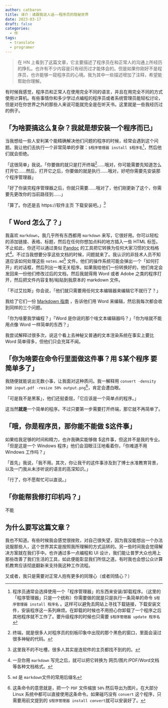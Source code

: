 ```yaml
---
author: catbaron
title: 译介｜请跟我说人话——程序员的隐秘世界
date: 2023-03-17
draft: false
categories:
  - 作
tags:
  - translate
  - programer
---
```


> 在 HN 上看到了这篇文章，它主要描述了程序员在和正常人的沟通上所经历的挣扎。也许有不少内容是只有经历过才能体会的。但是如果你刚好不是程序员，也许能够一窥程序员的心境。我为其中一些描述增加了注释，希望能帮助你理解。


有时候我感觉，程序员和正常人在使用完全不同的语言，并且在用完全不同的方式使用计算机。有些事情你和多少学过点编程的程序员或者系统管理员能轻松讨论，但是对在你世界之外的那些人来说可能就完全是在听天书。这里就是一些我经历过的例子。

## 「为啥要搞这么复杂？我就是想安装一个程序而已」

当我想给一些人安利某个能精确解决他们问题的程序的时候，经常会遇到这个问题。我让他们去执行一个非常简单的步骤：`$程序管理器 install $程序名`[^1]，然后他们就会拒绝。

「这很简单」我说。「你要做的就只是打开终端[^2]……哦对，你可能需要先知道怎么打开它……然后，打开它之后，你要做的就是执行……哦对，好吧你需要先安装那个程序管理器」

「好了你装完程序管理器之后，你就只需要……哦对了，他们刚更新了这个，你需要先更改你的当前路径到……」

「算了。你还是去 https://软件主页 下载安装吧。」[^3]



## 「 Word 怎么了？」
我喜欢 `markdown`，我几乎所有东西都用 `markdown` 来写，它很好用。你可以轻松的添加链接、表格、标题，然后在任何你想加点料的地方插入一些 HTML 标签。不止如此，你还可以通过类似 [Pandoc](https://pandoc.org/) 的工具把它转换为任何大家习惯的文档格式[^4]。不过当我想要分享这些文档的时候，问题就来了。我认识的非技术人员不知道应该如何处理这些 `notes.md`[^5] 文件。他们的操作系统可能会弹出一个「如何打开」的对话框，然后列出一堆无关程序。如果我给他们一份转换好的，他们肯定会发回来一份他们修改过后的文档，然后我就得用 Word 或者 Adobe 之类的程序打开，然后把文件内容复制/粘贴到我原本的 markdown 文件。

「不过艾拉斯」你会说，「他们就只需要用任何文本编辑器来编辑它不就行了？」

我给了它们一份 [Markdown 指南](https://markdownguide.org/) ，告诉他们用 Word 来编辑，然后我每次都会收到同样的三个问题。

「你为啥要我学编程？」「Word 是你说的那个啥文本编辑器吗？」「你为啥就不能用点像 Word 一样简单的东西？」

我尝试解释过很多次，说这个看上去神秘又普通的文本渲染系统在事实上要比 Word 简单得多，但他们只会充耳不闻。

## 「你为啥要在命令行里面做这件事？用 $某个程序 要简单多了」

我随便就能说出无数小事，让我面对这种质问。我一解释用 `convert -density 300 input.pdf -resize 50% output.png`[^6]，肯定会遭白眼。

「可是我不是黑客」，他们还挺委屈，「它应该是一个简单点的程序。」

这当然**就是**一个简单的程序。不过只要第一步需要打开终端，那它就不再简单了。


## 「哦，你是程序员，那你能不能做 $这件事」

如果给我足够的时间和精力，也许我确实能够做 $这件事，但这并不是我的专业。
「但是这是一个 Windows 程序」他们会泪眼汪汪地看着你，「你难道不用 Windows 工作吗？」

「首先」我说，「我不用。其次，你让我干的这件事涉及到了博士水准教育背景，以及一门我从未涉听说的语言的高深知识。」

「行了，你不愿帮忙可以直说。」

## 「你能帮我修打印机吗？」

不能

## 为什么要写这篇文章？

我也不知道。有些时候我会感觉很挫败，对自己很失望，因为我没能想出一个办法说服那些人，这个世界其实是按照我所理解的方式运转的。另一些时间我会觉得解决方案就在我们手中。也许通过多一点编程和 UI 设计，我们能让普罗大众也用上那些改善了我们生活的工具，如此便能彰显我们所信之道。有时我也会想公众计算机教育应该彻底翻新来支持我这种工作流程。

又或者，我只是需要对正常人抱有更多的同理心（或者同情心？）


[^1]: 程序员通常会选择使用一个「程序管理器」的东西来安装/卸载程序。（这里的「程序管理器」只是一个统称）你需要做的就是只是执行一条简单的命令 `$程序管理器 install 程序名` 。这样可以避免去网站上寻找下载链接，下载安装文件，安装程序这一系列麻烦。在卸载的时候也不用担心你卸载了一个程序之后其他程序就不工作了。要升级程序的时候也只需要 `$程序管理器 update 程序名`
[^2]: 终端，就是很多人对程序员的刻板印象中出现的那个黑色的窗口，里面会滚过很多神秘的代码。
[^3]: 这里我不的不吐槽，很多人其实是连软件的主页都找不到的的。
[^4]: 一旦你用 `markdown` 写完之后，就可以把它转换为 网页/图片/PDF/Word文档 等各种文档格式。
[^5]:  `md` 是 `markdown`文件的常用后缀名
[^6]: 这条命令的意思就是，把一个 `PDF` 文件缩放 `50%` 然后导出为图片。在大部分 Linux 系统中都可以直接使用这条命令。如果碰巧没有 `convert` 这个程序，只需要用前文提到的 `$程序管理器 install convert`就可以安装好了。
